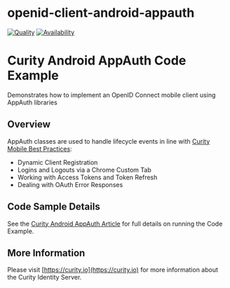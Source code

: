 # openid-client-android-appauth

[![Quality](https://img.shields.io/badge/quality-demo-red)](https://curity.io/resources/code-examples/status/)
[![Availability](https://img.shields.io/badge/availability-source-blue)](https://curity.io/resources/code-examples/status/)

# Curity Android AppAuth Code Example

Demonstrates how to implement an OpenID Connect mobile client using AppAuth libraries

## Overview

AppAuth classes are used to handle lifecycle events in line with [Curity Mobile Best Practices](https://curity.io/resources/learn/oauth-for-mobile-apps-best-practices/):

* Dynamic Client Registration
* Logins and Logouts via a Chrome Custom Tab
* Working with Access Tokens and Token Refresh
* Dealing with OAuth Error Responses

## Code Sample Details

See the [Curity Android AppAuth Article](https://curity.io/resources/learn/kotlin-android-appauth/) for full details on running the Code Example.

## More Information

Please visit [https://curity.io](https://curity.io) for more information about the Curity Identity Server.